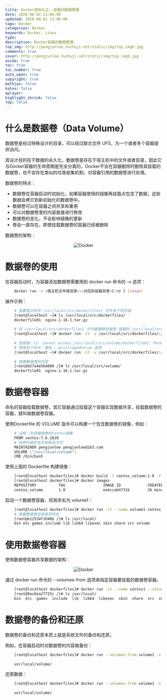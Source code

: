 ```yaml
---
title: Docker虚拟化之--容器的数据管理
date: 2020-08-01 13:06:00
updated: 2020-08-01 13:06:00
tags: Docker
categories: Docker
keywords: Docker, Linux
type: 
description: Docker容器的数据管理。
top_img: http://pengjunlee.3vzhuji.net/static/img/top_img6.jpg
comments: true
cover: http://pengjunlee.3vzhuji.net/static/img/top_img6.jpg
aside: true
toc: true
toc_number: true
auto_open: true
copyright: true
mathjax: false
katex: false
aplayer:
highlight_shrink: false
top: false
---
```

# 什么是数据卷（Data Volume）
数据卷是经过特殊设计的目录，可以绕过联合文件 UFS，为一个或者多个容器提供访问。

其设计目的在于数据的永久化，数据卷是存在于宿主机中的文件或者目录，因此它与Docker容器的生命周期是完全分离的，Docker不会在容器删除时删除其挂载的数据卷，也不会存在类似的垃圾收集机制，对容器引用的数据卷进行处理。

数据卷的特点：

- 数据卷在容器启动时初始化，如果容器使用的镜像再挂载点包含了数据，这些数据会拷贝到新初始化的数据卷中。
- 数据卷可以在容器之间共享和重用
- 可以对数据卷里的内容直接进行修改
- 数据卷的变化，不会影响镜像的更新
- 卷会一直存在，即使挂载数据卷的容器已经被删除

数据卷的架构：

<div align=center>

![Docker](http://pengjunlee.3vzhuji.net/static/docker/16.png "Docker示意图")
<div align=left>

# 数据卷的使用
在容器启动时，为容器添加数据卷需要用到 docker run 命令的 -v 选项：
```Bash
	docker run -v <宿主机文件或目录>:<对应的容器目录>[:ro ] [image]
```
操作示例：
```Bash
	# 查看宿主机中 /usr/local/src/dockerfiles/ 文件夹下的内容
	[root@localhost ~]# ls /usr/local/src/dockerfiles/
	dockerfile01  nginx-1.16.1.tar.gz
	 
	# 将 /usr/local/src/dockerfiles/ 作为数据卷挂载到 容器的 /usr/local/src/volume 下
	[root@localhost ~]# docker run -it -v /usr/local/src/dockerfiles/:/usr/local/src/volume --name nginx_server5 centos_nginx:1.0  /bin/bash
	 
	# 若报错：ls: cannot access /usr/local/src/volume/dockerfile01: Permission denied
	# 使用如下命令：增加 --privileged=true 选项
	[root@localhost ~]# docker run -it -v /usr/local/src/dockerfiles/:/usr/local/src/volume --privileged true --name nginx_server5 centos_nginx:1.0  /bin/bash
	 
	# 查看数据卷的内容
	[root@427a4e5b4089 /]# ls /usr/local/src/volume/
	dockerfile01  nginx-1.16.1.tar.gz
```

# 数据卷容器
命名的容器挂载数据卷，其它容器通过挂载这个容器实现数据共享，挂载数据卷的容器，就叫做数据卷容器。

使用Dockerfile 的 VOLUME 指令可以构建一个包含数据卷的镜像，例如：
```Bash
	# 注释：包含数据卷的Centos镜像
	FROM centos:7.6.1810
	# 标明作者的名字和联系方式
	MAINTAINER pengjunlee pengjunlee@163.com
	VOLUME ["/usr/local/volume"]
	CMD /bin/bash
```
使用上面的 Dockerfile 构建镜像：
```Bash
	[root@localhost dockerfiles]# docker build -t centos_volume:1.0 -f ./dockerfile02 .
	[root@localhost dockerfiles]# docker images
	REPOSITORY          TAG                 IMAGE ID            CREATED             SIZE
	centos_volume       1.0                 ee4ccab4731b        26 minutes ago      202 MB
```
启动一个数据卷容器，将其命名为 volume1：
```Bash
	[root@localhost dockerfiles]# docker run -it --name volume1 centos_volume:1.0
	# 查看数据卷目录是否存在
	[root@e12534f3d46b /]# ls /usr/local/
	bin etc games include lib lib64 libexec sbin share src volume
```

# 使用数据卷容器
使用数据卷容器共享数据的架构：

<div align=center>

![Docker](http://pengjunlee.3vzhuji.net/static/docker/17.png "Docker示意图")
<div align=left>

通过 docker run 命令的 --volumes-from 选项来指定容器要挂载的数据卷容器。
```Bash
	[root@localhost dockerfiles]# docker run -it --name centos1 --volumes-from volume1 centos /bin/bash
	[root@9ac6ea27725c /]# ls /usr/local/
	bin  etc  games  include  lib  lib64  libexec  sbin  share  src  volume
```

# 数据卷的备份和还原
数据卷的备份和还原本质上就是系统文件的备份和还原。

例如，在容器启动时对数据卷的内容做备份：
```Bash
	[root@localhost dockerfiles]# docker run --volumes-from volume1 -v ~/backup:/backup --privileged=true centos tar cvf backup/volume.tar usr/local/volume
	 
	usr/local/volume/
```
还原数据：
```Bash
	[root@localhost dockerfiles]# docker run --volumes-from volume1 -v ~/backup:/backup --privileged=true centos tar xvf backup/volume.tar usr/local/volume
	 
	usr/local/volume/
```